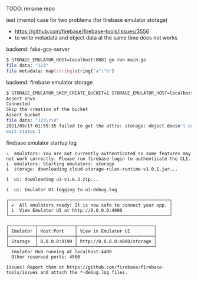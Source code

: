 TODO: rename repo

test (memo) case for two problems (for firebase emulator storage)
* https://github.com/firebase/firebase-tools/issues/3556
* to write metadata and object data at the same time does not works

backend: fake-gcs-server

```bash
$ STORAGE_EMULATOR_HOST=localhost:8081 go run main.go
file data: "123"
file metadata: map[string]string{"a":"b"}
```

backend: firebase emulator storage
```bash
$ STORAGE_EMULATOR_SKIP_CREATE_BUCKET=1 STORAGE_EMULATOR_HOST=localhost:9199 go run main.go
Assert envs
Connected
Skip the creation of the bucket
Assert bucket
file data: "123\r\n"
2021/09/17 01:55:35 failed to get the attrs: storage: object doesn't exist
exit status 1
```

firebase emulator startup log

```log
⚠  emulators: You are not currently authenticated so some features may not work correctly. Please run firebase login to authenticate the CLI.
i  emulators: Starting emulators: storage
i  storage: downloading cloud-storage-rules-runtime-v1.0.1.jar...

i  ui: downloading ui-v1.6.3.zip...

i  ui: Emulator UI logging to ui-debug.log

┌─────────────────────────────────────────────────────────────┐
│ ✔  All emulators ready! It is now safe to connect your app. │
│ i  View Emulator UI at http://0.0.0.0:4000                  │
└─────────────────────────────────────────────────────────────┘

┌──────────┬──────────────┬─────────────────────────────┐
│ Emulator │ Host:Port    │ View in Emulator UI         │
├──────────┼──────────────┼─────────────────────────────┤
│ Storage  │ 0.0.0.0:9199 │ http://0.0.0.0:4000/storage │
└──────────┴──────────────┴─────────────────────────────┘
  Emulator Hub running at localhost:4400
  Other reserved ports: 4500

Issues? Report them at https://github.com/firebase/firebase-tools/issues and attach the *-debug.log files.
```
